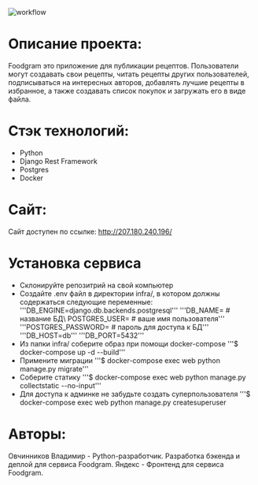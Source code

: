 ![workflow](https://github.com/Vladimi-lan/foodgram_project/actions/workflows/workflow.yml/badge.svg)

# Описание проекта:
Foodgram это приложение для публикации рецептов.
Пользователи могут создавать свои рецепты, читать рецепты других пользователей, подписываться на интересных авторов, добавлять лучшие рецепты в избранное, а также создавать список покупок и загружать его в виде файла.

# Стэк технологий:
- Python
- Django Rest Framework
- Postgres
- Docker

# Сайт:
Сайт доступен по ссылке: http://207.180.240.196/

# Установка сервиса
- Склонируйте репозитрий на свой компьютер
- Создайте .env файл в директории infra/, в котором должны содержаться следующие переменные:
'''DB_ENGINE=django.db.backends.postgresql'''
'''DB_NAME= # название БД\ POSTGRES_USER= # ваше имя пользователя'''
'''POSTGRES_PASSWORD= # пароль для доступа к БД'''
'''DB_HOST=db'''
'''DB_PORT=5432'''
- Из папки infra/ соберите образ при помощи docker-compose '''$ docker-compose up -d --build'''
- Примените миграции '''$ docker-compose exec web python manage.py migrate'''
- Соберите статику '''$ docker-compose exec web python manage.py collectstatic --no-input'''
- Для доступа к админке не забудьте создать суперпользователя '''$ docker-compose exec web python manage.py createsuperuser

# Авторы:
Овчинников Владимир - Python-разработчик. Разработка бэкенда и деплой для сервиса Foodgram.
Яндекс - Фронтенд для сервиса Foodgram.